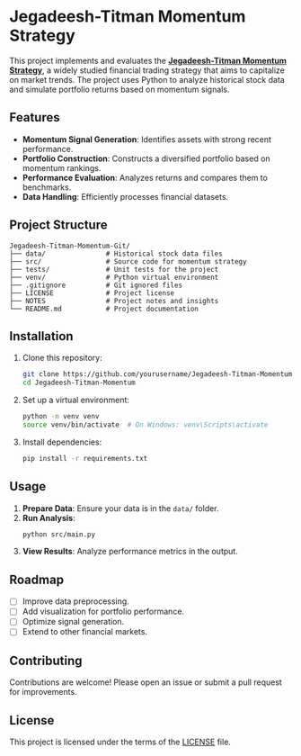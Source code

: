 
# Jegadeesh-Titman Momentum Strategy

This project implements and evaluates the **[Jegadeesh-Titman Momentum Strategy](https://www.bauer.uh.edu/rsusmel/phd/jegadeesh-titman93.pdf)**, a widely studied financial trading strategy that aims to capitalize on market trends. The project uses Python to analyze historical stock data and simulate portfolio returns based on momentum signals.

## Features

- **Momentum Signal Generation**: Identifies assets with strong recent performance.
- **Portfolio Construction**: Constructs a diversified portfolio based on momentum rankings.
- **Performance Evaluation**: Analyzes returns and compares them to benchmarks.
- **Data Handling**: Efficiently processes financial datasets.

## Project Structure

```
Jegadeesh-Titman-Momentum-Git/
├── data/               # Historical stock data files
├── src/                # Source code for momentum strategy
├── tests/              # Unit tests for the project
├── venv/               # Python virtual environment
├── .gitignore          # Git ignored files
├── LICENSE             # Project license
├── NOTES               # Project notes and insights
└── README.md           # Project documentation
```

## Installation

1. Clone this repository:
   ```bash
   git clone https://github.com/yourusername/Jegadeesh-Titman-Momentum.git
   cd Jegadeesh-Titman-Momentum
   ```

2. Set up a virtual environment:
   ```bash
   python -m venv venv
   source venv/bin/activate  # On Windows: venv\Scripts\activate
   ```

3. Install dependencies:
   ```bash
   pip install -r requirements.txt
   ```

## Usage

1. **Prepare Data**: Ensure your data is in the `data/` folder.
2. **Run Analysis**:
   ```bash
   python src/main.py
   ```
3. **View Results**: Analyze performance metrics in the output.

## Roadmap

- [ ] Improve data preprocessing.
- [ ] Add visualization for portfolio performance.
- [ ] Optimize signal generation.
- [ ] Extend to other financial markets.

## Contributing

Contributions are welcome! Please open an issue or submit a pull request for improvements.

## License

This project is licensed under the terms of the [LICENSE](LICENSE) file.
